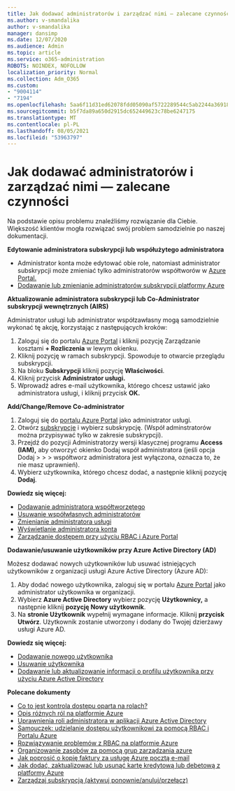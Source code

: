 ```yaml
---
title: Jak dodawać administratorów i zarządzać nimi — zalecane czynności
ms.author: v-smandalika
author: v-smandalika
manager: dansimp
ms.date: 12/07/2020
ms.audience: Admin
ms.topic: article
ms.service: o365-administration
ROBOTS: NOINDEX, NOFOLLOW
localization_priority: Normal
ms.collection: Adm_O365
ms.custom:
- "9004114"
- "7194"
ms.openlocfilehash: 5aa6f11d31ed62078fdd05090af5722289544c5ab2244a369182f4e0f9214183
ms.sourcegitcommit: b5f7da89a650d2915dc652449623c78be6247175
ms.translationtype: MT
ms.contentlocale: pl-PL
ms.lasthandoff: 08/05/2021
ms.locfileid: "53963797"
---
```

# <a name="how-to-add-and-manage-administrators---recommended-steps"></a>Jak dodawać administratorów i zarządzać nimi — zalecane czynności

Na podstawie opisu problemu znaleźliśmy rozwiązanie dla Ciebie. Większość klientów mogła rozwiązać swój problem samodzielnie po naszej dokumentacji.

**Edytowanie administratora subskrypcji lub współużytego administratora**

- Administrator konta może edytować obie role, natomiast administrator subskrypcji może zmieniać tylko administratorów współtworów w [Azure Portal.](https://ms.portal.azure.com/#home)
- [Dodawanie lub zmienianie administratorów subskrypcji platformy Azure](https://docs.microsoft.com/azure/cost-management-billing/manage/add-change-subscription-administrator)

**Aktualizowanie administratora subskrypcji lub Co-Administrator subskrypcji wewnętrznych (AIRS)**

Administrator usługi lub administrator współzawłasny mogą samodzielnie wykonać tę akcję, korzystając z następujących kroków:

1. Zaloguj się do portalu [Azure Portal](https://ms.portal.azure.com/#home) i kliknij pozycję Zarządzanie kosztami **+ Rozliczenia** w lewym okienku.
2. Kliknij pozycję w ramach subskrypcji. Spowoduje to otwarcie przeglądu subskrypcji.
3. Na bloku **Subskrypcji** kliknij pozycję **Właściwości**. 
4. Kliknij przycisk **Administrator usługi.**
5. Wprowadź adres e-mail użytkownika, którego chcesz ustawić jako administratora usługi, i kliknij przycisk **OK.**

**Add/Change/Remove Co-administrator**

1. Zaloguj się do [portalu Azure Portal](https://ms.portal.azure.com/#home) jako administrator usługi.
2. Otwórz [subskrypcje](https://ms.portal.azure.com/#blade/Microsoft_Azure_Billing/SubscriptionsBlade) i wybierz subskrypcję. (Współ adminstratorów można przypisywać tylko w zakresie subskrypcji).
3. Przejdź do pozycji Administratorzy wersji klasycznej programu **Access (IAM),** aby otworzyć okienko Dodaj współ administratora (jeśli opcja Dodaj  >    >    >   współtworz  administratora jest wyłączona, oznacza to, że nie masz uprawnień).
4. Wybierz użytkownika, którego chcesz dodać, a następnie kliknij pozycję **Dodaj**.

**Dowiedz się więcej:**
- [Dodawanie administratora współtworzętego](https://docs.microsoft.com/azure/role-based-access-control/classic-administrators)
- [Usuwanie współwłasnych administratorów](https://docs.microsoft.com/azure/role-based-access-control/classic-administrators)
- [Zmienianie administratora usługi](https://docs.microsoft.com/azure/role-based-access-control/classic-administrators)
- [Wyświetlanie administratora konta](https://docs.microsoft.com/azure/role-based-access-control/classic-administrators)
- [Zarządzanie dostępem przy użyciu RBAC i Azure Portal](https://docs.microsoft.com/azure/role-based-access-control/role-assignments-portal)

**Dodawanie/usuwanie użytkowników przy Azure Active Directory (AD)**

Możesz dodawać nowych użytkowników lub usuwać istniejących użytkowników z organizacji usługi Azure Active Directory (Azure AD):

1. Aby dodać nowego użytkownika, zaloguj się w portalu [Azure Portal](https://ms.portal.azure.com/#home) jako administrator użytkownika w organizacji.
2. Wybierz **Azure Active Directory** wybierz pozycję **Użytkownicy,** a następnie kliknij **pozycję Nowy użytkownik**.
3. Na **stronie Użytkownik** wypełnij wymagane informacje. Kliknij **przycisk Utwórz**. Użytkownik zostanie utworzony i dodany do Twojej dzierżawy usługi Azure AD.

**Dowiedz się więcej:**

- [Dodawanie nowego użytkownika](https://docs.microsoft.com/azure/active-directory/fundamentals/add-users-azure-active-directory)
- [Usuwanie użytkownika](https://docs.microsoft.com/azure/active-directory/fundamentals/add-users-azure-active-directory)
- [Dodawanie lub aktualizowanie informacji o profilu użytkownika przy użyciu Azure Active Directory](https://docs.microsoft.com/azure/active-directory/fundamentals/active-directory-users-profile-azure-portal)

**Polecane dokumenty**

- [Co to jest kontrola dostępu oparta na rolach?](https://docs.microsoft.com/azure/role-based-access-control/overview)
- [Opis różnych ról na platformie Azure](https://docs.microsoft.com/azure/role-based-access-control/rbac-and-directory-admin-roles)
- [Uprawnienia roli administratora w aplikacji Azure Active Directory](https://docs.microsoft.com/azure/active-directory/roles/permissions-reference)
- [Samouczek: udzielanie dostępu użytkownikowi za pomocą RBAC i Portalu Azure](https://docs.microsoft.com/azure/role-based-access-control/quickstart-assign-role-user-portal)
- [Rozwiązywanie problemów z RBAC na platformie Azure](https://docs.microsoft.com/azure/role-based-access-control/troubleshooting)
- [Organizowanie zasobów za pomocą grup zarządzania azure](https://docs.microsoft.com/azure/governance/management-groups/overview)
- [Jak poprosić o kopię faktury za usługę Azure pocztą e-mail](https://azure.microsoft.com/en-us/blog/azure-email-invoices/)
- [Jak dodać, zaktualizować lub usunąć kartę kredytową lub debetową z platformy Azure](https://docs.microsoft.com/azure/cost-management-billing/manage/change-credit-card)
- [Zarządzaj subskrypcją (aktywuj ponownie/anuluj/przełącz)](https://docs.microsoft.com/azure/cost-management-billing/manage/subscription-disabled)




